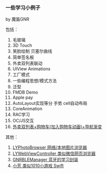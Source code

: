 ### 一些学习小例子

by 魔笛GNR

包括：
1. 毛玻璃
2. 3D Touch
3. 笑脸绘制 贝塞尔曲线
4. 简单签名板
5. 外卖双列表联动
6. UIView Animations
7. 工厂模式
8. 一些编程思想/模式方法
9. 泛型
10. FMDB Demo
11. Apple pay
12. AutoLayout实现等分 手势 cell自动布局 
13. CoreAnimation
14. RAC学习
15. OC/JS交互
16. [外卖双列表+购物车(加入购物车动画)+导航渐变](https://github.com/ly918/TakeawayList-ShoppingCart)

其他：
1. [LYPhotoBrowser 网络/本地图片浏览器](https://gitee.com/misayaLv/LYPhotoBrowser)
2. [LYWebViewController 类似微信网页浏览器](https://gitee.com/misayaLv/LYWebViewController)
3. [GNRBLEManager 蓝牙的学习封装](https://gitee.com/misayaLv/GNRBLEManager)
4. [小芳 类似1010小游戏 Swift](https://gitee.com/misayaLv/XiaoFang)
